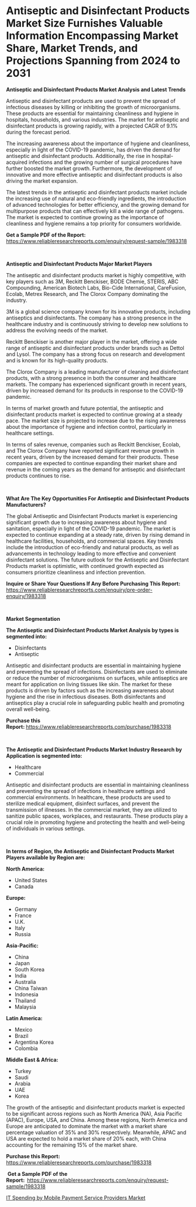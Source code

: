 <p><h1>Antiseptic and Disinfectant Products Market Size Furnishes Valuable Information Encompassing Market Share, Market Trends, and Projections Spanning from 2024 to 2031</h1></p><p><strong>Antiseptic and Disinfectant Products Market Analysis and Latest Trends</strong></p>
<p><p>Antiseptic and disinfectant products are used to prevent the spread of infectious diseases by killing or inhibiting the growth of microorganisms. These products are essential for maintaining cleanliness and hygiene in hospitals, households, and various industries. The market for antiseptic and disinfectant products is growing rapidly, with a projected CAGR of 9.1% during the forecast period.</p><p>The increasing awareness about the importance of hygiene and cleanliness, especially in light of the COVID-19 pandemic, has driven the demand for antiseptic and disinfectant products. Additionally, the rise in hospital-acquired infections and the growing number of surgical procedures have further boosted the market growth. Furthermore, the development of innovative and more effective antiseptic and disinfectant products is also driving the market expansion.</p><p>The latest trends in the antiseptic and disinfectant products market include the increasing use of natural and eco-friendly ingredients, the introduction of advanced technologies for better efficiency, and the growing demand for multipurpose products that can effectively kill a wide range of pathogens. The market is expected to continue growing as the importance of cleanliness and hygiene remains a top priority for consumers worldwide.</p></p>
<p><strong>Get a Sample PDF of the Report:&nbsp;</strong> <a href="https://www.reliableresearchreports.com/enquiry/request-sample/1983318">https://www.reliableresearchreports.com/enquiry/request-sample/1983318</a></p>
<p>&nbsp;</p>
<p><strong>Antiseptic and Disinfectant Products Major Market Players</strong></p>
<p><p>The antiseptic and disinfectant products market is highly competitive, with key players such as 3M, Reckitt Benckiser, BODE Chemie, STERIS, ABC Compounding, American Biotech Labs, Bio-Cide International, CareFusion, Ecolab, Metrex Research, and The Clorox Company dominating the industry. </p><p>3M is a global science company known for its innovative products, including antiseptics and disinfectants. The company has a strong presence in the healthcare industry and is continuously striving to develop new solutions to address the evolving needs of the market.</p><p>Reckitt Benckiser is another major player in the market, offering a wide range of antiseptic and disinfectant products under brands such as Dettol and Lysol. The company has a strong focus on research and development and is known for its high-quality products.</p><p>The Clorox Company is a leading manufacturer of cleaning and disinfectant products, with a strong presence in both the consumer and healthcare markets. The company has experienced significant growth in recent years, driven by increased demand for its products in response to the COVID-19 pandemic.</p><p>In terms of market growth and future potential, the antiseptic and disinfectant products market is expected to continue growing at a steady pace. The market size is projected to increase due to the rising awareness about the importance of hygiene and infection control, particularly in healthcare settings.</p><p>In terms of sales revenue, companies such as Reckitt Benckiser, Ecolab, and The Clorox Company have reported significant revenue growth in recent years, driven by the increased demand for their products. These companies are expected to continue expanding their market share and revenue in the coming years as the demand for antiseptic and disinfectant products continues to rise.</p></p>
<p>&nbsp;</p>
<p><strong>What Are The Key Opportunities For Antiseptic and Disinfectant Products Manufacturers?</strong></p>
<p><p>The global Antiseptic and Disinfectant Products market is experiencing significant growth due to increasing awareness about hygiene and sanitation, especially in light of the COVID-19 pandemic. The market is expected to continue expanding at a steady rate, driven by rising demand in healthcare facilities, households, and commercial spaces. Key trends include the introduction of eco-friendly and natural products, as well as advancements in technology leading to more effective and convenient disinfectant solutions. The future outlook for the Antiseptic and Disinfectant Products market is optimistic, with continued growth expected as consumers prioritize cleanliness and infection prevention.</p></p>
<p><strong>Inquire or Share Your Questions If Any Before Purchasing This Report:</strong> <a href="https://www.reliableresearchreports.com/enquiry/pre-order-enquiry/1983318">https://www.reliableresearchreports.com/enquiry/pre-order-enquiry/1983318</a></p>
<p>&nbsp;</p>
<p><strong>Market Segmentation</strong></p>
<p><strong>The Antiseptic and Disinfectant Products Market Analysis by types is segmented into:</strong></p>
<p><ul><li>Disinfectants</li><li>Antiseptic</li></ul></p>
<p><p>Antiseptic and disinfectant products are essential in maintaining hygiene and preventing the spread of infections. Disinfectants are used to eliminate or reduce the number of microorganisms on surfaces, while antiseptics are meant for application on living tissues like skin. The market for these products is driven by factors such as the increasing awareness about hygiene and the rise in infectious diseases. Both disinfectants and antiseptics play a crucial role in safeguarding public health and promoting overall well-being.</p></p>
<p><strong>Purchase this Report:&nbsp;</strong><a href="https://www.reliableresearchreports.com/purchase/1983318">https://www.reliableresearchreports.com/purchase/1983318</a></p>
<p>&nbsp;</p>
<p><strong>The Antiseptic and Disinfectant Products Market Industry Research by Application is segmented into:</strong></p>
<p><ul><li>Healthcare</li><li>Commercial</li></ul></p>
<p><p>Antiseptic and disinfectant products are essential in maintaining cleanliness and preventing the spread of infections in healthcare settings and commercial environments. In healthcare, these products are used to sterilize medical equipment, disinfect surfaces, and prevent the transmission of illnesses. In the commercial market, they are utilized to sanitize public spaces, workplaces, and restaurants. These products play a crucial role in promoting hygiene and protecting the health and well-being of individuals in various settings.</p></p>
<p>&nbsp;</p>
<p><strong>In terms of Region, the Antiseptic and Disinfectant Products Market Players available by Region are:</strong></p>
<p>
    <p> <strong> North America: </strong>
        <ul>
            <li>United States</li>
            <li>Canada</li>
        </ul>
        </p> 
    <p> <strong> Europe: </strong>
        <ul>
            <li>Germany</li>
            <li>France</li>
            <li>U.K.</li>
            <li>Italy</li>
            <li>Russia</li>
        </ul>
        </p> 
    <p> <strong> Asia-Pacific: </strong>
        <ul>
            <li>China</li>
            <li>Japan</li>
            <li>South Korea</li>
            <li>India</li>
            <li>Australia</li>
            <li>China Taiwan</li>
            <li>Indonesia</li>
            <li>Thailand</li>
            <li>Malaysia</li>
        </ul>
        </p> 
    <p> <strong> Latin America: </strong>
        <ul>
            <li>Mexico</li>
            <li>Brazil</li>
            <li>Argentina Korea</li>
            <li>Colombia</li>
        </ul>
        </p> 
    <p> <strong> Middle East & Africa: </strong>
        <ul>
            <li>Turkey</li>
            <li>Saudi</li>
            <li>Arabia</li>
            <li>UAE</li>
            <li>Korea</li>
        </ul>
    </p>
    </p>
<p><p>The growth of the antiseptic and disinfectant products market is expected to be significant across regions such as North America (NA), Asia Pacific (APAC), Europe, USA, and China. Among these regions, North America and Europe are anticipated to dominate the market with a market share percentage valuation of 35% and 30% respectively. Meanwhile, APAC and USA are expected to hold a market share of 20% each, with China accounting for the remaining 15% of the market share.</p></p>
<p><strong>Purchase this Report: </strong><a href="https://www.reliableresearchreports.com/purchase/1983318">https://www.reliableresearchreports.com/purchase/1983318</a></p>
<p>&nbsp;<strong>Get a Sample PDF of the Report:&nbsp;&nbsp;</strong><a href="https://www.reliableresearchreports.com/enquiry/request-sample/1983318">https://www.reliableresearchreports.com/enquiry/request-sample/1983318</a></p>
<p><strong></strong></p>
<p><p><a href="https://meowing-lemming-dd3.notion.site/IT-Spending-by-Mobile-Payment-Service-Providers-Market-Analysis-Examines-its-Scope-on-Growth-Opportu-833a95bded974053bd7e23dafea69651">IT Spending by Mobile Payment Service Providers Market</a></p></p>